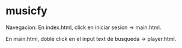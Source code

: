 # musicfy
Navegacion:
  En index.html, click en iniciar sesion -> main.html.
  
  En main.html, doble click en el input text de busqueda -> player.html.
  
